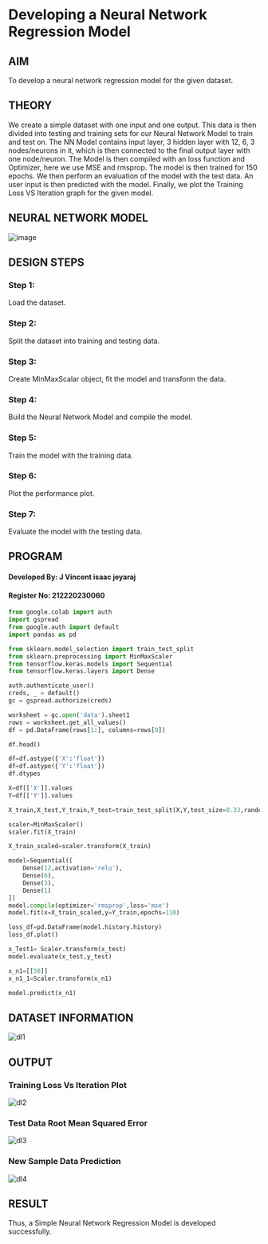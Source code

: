 # Developing a Neural Network Regression Model

## AIM

To develop a neural network regression model for the given dataset.

## THEORY

We create a simple dataset with one input and one output. This data is then divided into testing and training sets for our Neural Network Model to train and test on. The NN Model contains input layer, 3 hidden layer with 12, 6, 3 nodes/neurons in it, which is then connected to the final output layer with one node/neuron. The Model is then compiled with an loss function and Optimizer, here we use MSE and rmsprop. The model is then trained for 150 epochs.
We then perform an evaluation of the model with the test data. An user input is then predicted with the model. Finally, we plot the Training Loss VS Iteration graph for the given model.

## NEURAL NETWORK MODEL

![image](https://user-images.githubusercontent.com/75234588/226642673-16ab9a32-99b0-4f82-9eee-dd27b74bd784.png)

## DESIGN STEPS

### Step 1:

Load the dataset.

### Step 2:

Split the dataset into training and testing data.

### Step 3:

Create MinMaxScalar object, fit the model and transform the data.

### Step 4:

Build the Neural Network Model and compile the model.

### Step 5:

Train the model with the training data.

### Step 6:

Plot the performance plot.

### Step 7:

Evaluate the model with the testing data.

## PROGRAM
#### Developed By: J Vincent isaac jeyaraj
#### Register No: 212220230060

```python
from google.colab import auth
import gspread
from google.auth import default
import pandas as pd

from sklearn.model_selection import train_test_split
from sklearn.preprocessing import MinMaxScaler
from tensorflow.keras.models import Sequential
from tensorflow.keras.layers import Dense

auth.authenticate_user()
creds, _ = default()
gc = gspread.authorize(creds)

worksheet = gc.open('data').sheet1
rows = worksheet.get_all_values()
df = pd.DataFrame(rows[1:], columns=rows[0])

df.head()

df=df.astype({'X':'float'})
df=df.astype({'Y':'float'})
df.dtypes

X=df[['X']].values
Y=df[['Y']].values

X_train,X_test,Y_train,Y_test=train_test_split(X,Y,test_size=0.33,random_state=33)

scaler=MinMaxScaler()
scaler.fit(X_train)

X_train_scaled=scaler.transform(X_train)

model=Sequential([
    Dense(12,activation='relu'),
    Dense(6),
    Dense(3),
    Dense(1)
])
model.compile(optimizer='rmsprop',loss='mse')
model.fit(x=X_train_scaled,y=Y_train,epochs=110)

loss_df=pd.DataFrame(model.history.history)
loss_df.plot()

x_Test1= Scaler.transform(x_test)
model.evaluate(x_test,y_test)

x_n1=[[50]]
x_n1_1=Scaler.transform(x_n1)

model.predict(x_n1)
```
## DATASET INFORMATION

![dl1](https://user-images.githubusercontent.com/75234588/226409462-d19150da-4266-44e7-9e85-4dbe2226af3b.PNG)

## OUTPUT

### Training Loss Vs Iteration Plot

![dl2](https://user-images.githubusercontent.com/75234588/226635294-16dfd685-749b-480a-8fb1-060ca34db86b.PNG)

### Test Data Root Mean Squared Error

![dl3](https://user-images.githubusercontent.com/75234588/226635335-e549dc9f-6b6b-457f-acd6-44e90dffab2c.PNG)

### New Sample Data Prediction

![dl4](https://user-images.githubusercontent.com/75234588/226635385-95fcf7b0-e0a4-4467-a611-b0deff0f1a41.PNG)


## RESULT
Thus, a Simple Neural Network Regression Model is developed successfully.
